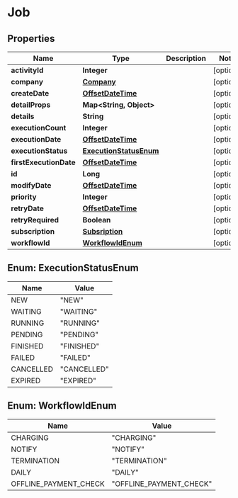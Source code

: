 
# Job

## Properties
Name | Type | Description | Notes
------------ | ------------- | ------------- | -------------
**activityId** | **Integer** |  |  [optional]
**company** | [**Company**](Company.md) |  |  [optional]
**createDate** | [**OffsetDateTime**](OffsetDateTime.md) |  |  [optional]
**detailProps** | **Map&lt;String, Object&gt;** |  |  [optional]
**details** | **String** |  |  [optional]
**executionCount** | **Integer** |  |  [optional]
**executionDate** | [**OffsetDateTime**](OffsetDateTime.md) |  |  [optional]
**executionStatus** | [**ExecutionStatusEnum**](#ExecutionStatusEnum) |  |  [optional]
**firstExecutionDate** | [**OffsetDateTime**](OffsetDateTime.md) |  |  [optional]
**id** | **Long** |  |  [optional]
**modifyDate** | [**OffsetDateTime**](OffsetDateTime.md) |  |  [optional]
**priority** | **Integer** |  |  [optional]
**retryDate** | [**OffsetDateTime**](OffsetDateTime.md) |  |  [optional]
**retryRequired** | **Boolean** |  |  [optional]
**subscription** | [**Subsription**](Subsription.md) |  |  [optional]
**workflowId** | [**WorkflowIdEnum**](#WorkflowIdEnum) |  |  [optional]


<a name="ExecutionStatusEnum"></a>
## Enum: ExecutionStatusEnum
Name | Value
---- | -----
NEW | &quot;NEW&quot;
WAITING | &quot;WAITING&quot;
RUNNING | &quot;RUNNING&quot;
PENDING | &quot;PENDING&quot;
FINISHED | &quot;FINISHED&quot;
FAILED | &quot;FAILED&quot;
CANCELLED | &quot;CANCELLED&quot;
EXPIRED | &quot;EXPIRED&quot;


<a name="WorkflowIdEnum"></a>
## Enum: WorkflowIdEnum
Name | Value
---- | -----
CHARGING | &quot;CHARGING&quot;
NOTIFY | &quot;NOTIFY&quot;
TERMINATION | &quot;TERMINATION&quot;
DAILY | &quot;DAILY&quot;
OFFLINE_PAYMENT_CHECK | &quot;OFFLINE_PAYMENT_CHECK&quot;



